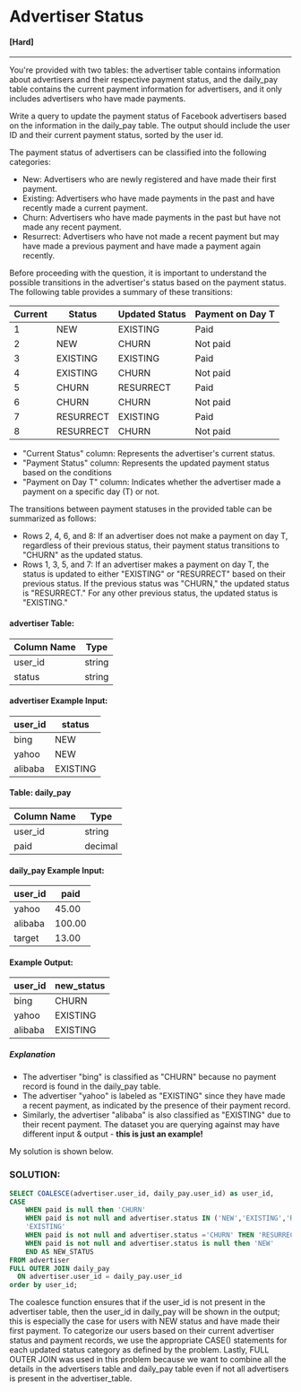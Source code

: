 # Advertiser Status 
#### [Hard]
  ---
You're provided with two tables: the advertiser table contains information about advertisers and their respective payment status, and the daily_pay table contains the current payment information for advertisers, and it only includes advertisers who have made payments.

Write a query to update the payment status of Facebook advertisers based on the information in the daily_pay table. The output should include the user ID and their current payment status, sorted by the user id.

The payment status of advertisers can be classified into the following categories:
- New: Advertisers who are newly registered and have made their first payment.
- Existing: Advertisers who have made payments in the past and have recently made a current payment.
- Churn: Advertisers who have made payments in the past but have not made any recent payment.
- Resurrect: Advertisers who have not made a recent payment but may have made a previous payment and have made a payment again recently.

Before proceeding with the question, it is important to understand the possible transitions in the advertiser's status based on the payment status. The following table provides a summary of these transitions:

|Current| Status|	Updated Status|	Payment on Day T|
| ----| ----| ----| ----|
|1|	NEW|	EXISTING|	Paid
|2|	NEW	|CHURN|	Not paid
|3|	EXISTING|	EXISTING|	Paid
|4|	EXISTING|	CHURN|	Not paid
|5|	CHURN|	RESURRECT|	Paid
|6|	CHURN|	CHURN|	Not paid
|7|	RESURRECT|	EXISTING|	Paid
|8|	RESURRECT|	CHURN|	Not paid


- "Current Status" column: Represents the advertiser's current status.
- "Payment Status" column: Represents the updated payment status based on the conditions
- "Payment on Day T" column: Indicates whether the advertiser made a payment on a specific day (T) or not.

The transitions between payment statuses in the provided table can be summarized as follows:
- Rows 2, 4, 6, and 8: If an advertiser does not make a payment on day T, regardless of their previous status, their payment status transitions to "CHURN" as the updated status.
- Rows 1, 3, 5, and 7: If an advertiser makes a payment on day T, the status is updated to either "EXISTING" or "RESURRECT" based on their previous status. If the previous status was "CHURN," the updated status is "RESURRECT." For any other previous status, the updated status is "EXISTING."


#### advertiser Table:
|Column Name|	Type|
|----|---|
|user_id|	string
|status|	string

#### advertiser Example Input:
|user_id	|status|
|-----| -----|
|bing	|NEW
|yahoo	|NEW
|alibaba |EXISTING

#### Table: daily_pay 
|Column Name |Type|
| ----|----|
|user_id|	string
|paid|	decimal

#### daily_pay Example Input:
|user_id|	paid|
|-----|----|
|yahoo|	45.00
|alibaba|	100.00
|target|	13.00

#### Example Output:
|user_id	|new_status|
| ----| ----|
|bing |CHURN|
|yahoo|	EXISTING
|alibaba| EXISTING






##### Explanation
- The advertiser "bing" is classified as "CHURN" because no payment record is found in the daily_pay table.
- The advertiser "yahoo" is labeled as "EXISTING" since they have made a recent payment, as indicated by the presence of their payment record.
- Similarly, the advertiser "alibaba" is also classified as "EXISTING" due to their recent payment.
The dataset you are querying against may have different input & output - **this is just an example!**




My solution is shown below.
### SOLUTION: 
```sql
SELECT COALESCE(advertiser.user_id, daily_pay.user_id) as user_id,
CASE
    WHEN paid is null then 'CHURN'
    WHEN paid is not null and advertiser.status IN ('NEW','EXISTING','RESURRECT') THEN
    'EXISTING'
    WHEN paid is not null and advertiser.status ='CHURN' THEN 'RESURRECT'
    WHEN paid is not null and advertiser.status is null then 'NEW'
    END AS NEW_STATUS
FROM advertiser
FULL OUTER JOIN daily_pay
  ON advertiser.user_id = daily_pay.user_id
order by user_id;
```

The coalesce function ensures that if the user_id is not present in the advertiser table, then the user_id in daily_pay will be shown in the output; this is especially the case for users with NEW status and have made their first payment. To categorize our users based on their current advertiser status and payment records, we use the appropriate CASE() statements for each updated status category as defined by the problem. Lastly, FULL OUTER JOIN was used in this problem because we want to combine all the details in the advertisers table and daily_pay table even if not all advertisers is present in the advertiser_table. 



